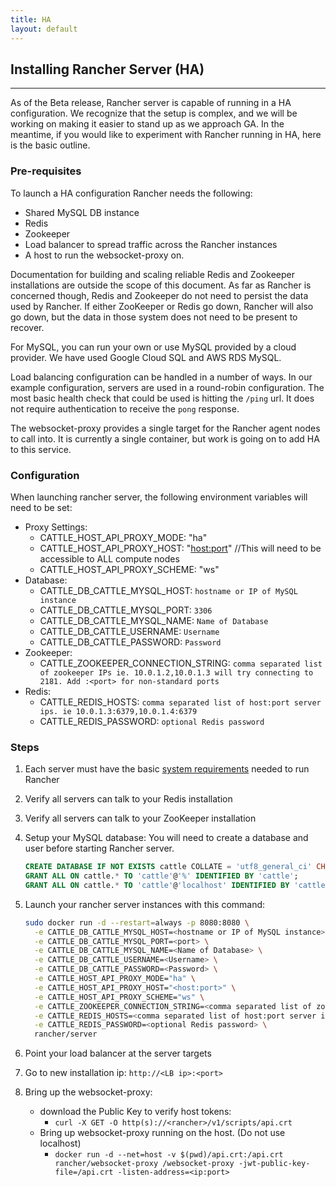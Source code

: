 ```yaml
---
title: HA
layout: default
---
```


## Installing Rancher Server (HA)
---

As of the Beta release, Rancher server is capable of running in a HA configuration. We recognize that the setup is complex, and we will be working on making it easier to stand up as we approach GA. In the meantime, if you would like to experiment with Rancher running in HA, here is the basic outline.

### Pre-requisites

To launch a HA configuration Rancher needs the following:

*  Shared MySQL DB instance
*  Redis
*  Zookeeper
*  Load balancer to spread traffic across the Rancher instances
*  A host to run the websocket-proxy on.


Documentation for building and scaling reliable Redis and Zookeeper installations are outside the scope of this document. As far as Rancher is concerned though, Redis and Zookeeper do not need to persist the data used by Rancher. If either ZooKeeper or Redis go down, Rancher will also go down, but the data in those system does not need to be present to recover. 

For MySQL, you can run your own or use MySQL provided by a cloud provider. We have used Google Cloud SQL and AWS RDS MySQL. 

Load balancing configuration can be handled in a number of ways. In our example configuration, servers are used in a round-robin configuration. The most basic health check that could be used is hitting the `/ping` url. It does not require authentication to receive the `pong` response. 

The websocket-proxy provides a single target for the Rancher agent nodes to call into. It is currently a single container, but work is going on to add HA to this service.


### Configuration

When launching rancher server, the following environment variables will need to be set:

* Proxy Settings:
  * CATTLE_HOST_API_PROXY_MODE: "ha"
  * CATTLE_HOST_API_PROXY_HOST: "<host:port>" //This will need to be accessible to ALL compute nodes
  * CATTLE_HOST_API_PROXY_SCHEME: "ws"
* Database:
  * CATTLE_DB_CATTLE_MYSQL_HOST: `hostname or IP of MySQL instance`
  * CATTLE_DB_CATTLE_MYSQL_PORT: `3306`
  * CATTLE_DB_CATTLE_MYSQL_NAME: `Name of Database`
  * CATTLE_DB_CATTLE_USERNAME: `Username`
  * CATTLE_DB_CATTLE_PASSWORD: `Password`
* Zookeeper:    
  * CATTLE_ZOOKEEPER_CONNECTION_STRING: `comma separated list of zookeeper IPs ie. 10.0.1.2,10.0.1.3 will try connecting to 2181. Add :<port> for non-standard ports `
* Redis:
  * CATTLE_REDIS_HOSTS: `comma separated list of host:port server ips. ie 10.0.1.3:6379,10.0.1.4:6379`
  * CATTLE_REDIS_PASSWORD: `optional Redis password`

### Steps

1. Each server must have the basic [system requirements]({{site.baseurl}}/docs/installing-rancher/installing-server/) needed to run Rancher
2. Verify all servers can talk to your Redis installation
3. Verify all servers can talk to your ZooKeeper installation
4. Setup your MySQL database: You will need to create a database and user before starting Rancher server.

    ```sql
    CREATE DATABASE IF NOT EXISTS cattle COLLATE = 'utf8_general_ci' CHARACTER SET = 'utf8';
    GRANT ALL ON cattle.* TO 'cattle'@'%' IDENTIFIED BY 'cattle';
    GRANT ALL ON cattle.* TO 'cattle'@'localhost' IDENTIFIED BY 'cattle'; 
    ```

5. Launch your rancher server instances with this command:
      
      ```bash
      sudo docker run -d --restart=always -p 8080:8080 \
        -e CATTLE_DB_CATTLE_MYSQL_HOST=<hostname or IP of MySQL instance> \
        -e CATTLE_DB_CATTLE_MYSQL_PORT=<port> \
        -e CATTLE_DB_CATTLE_MYSQL_NAME=<Name of Database> \
        -e CATTLE_DB_CATTLE_USERNAME=<Username> \
        -e CATTLE_DB_CATTLE_PASSWORD=<Password> \
        -e CATTLE_HOST_API_PROXY_MODE="ha" \
        -e CATTLE_HOST_API_PROXY_HOST="<host:port>" \
        -e CATTLE_HOST_API_PROXY_SCHEME="ws" \
        -e CATTLE_ZOOKEEPER_CONNECTION_STRING=<comma separated list of zookeeper IPs ie. 10.0.1.2,10.0.1.3> \
        -e CATTLE_REDIS_HOSTS=<comma separated list of host:port server ips. ie 10.0.1.3:6379,10.0.1.4:6379> \
        -e CATTLE_REDIS_PASSWORD=<optional Redis password> \
        rancher/server
      ```  
      
6. Point your load balancer at the server targets
7. Go to new installation ip: `http://<LB ip>:<port>`
8. Bring up the websocket-proxy:
   * download the Public Key to verify host tokens:
     * `curl -X GET -O http(s)://<rancher>/v1/scripts/api.crt`
   * Bring up websocket-proxy running on the host. (Do not use localhost)
     * `docker run -d --net=host -v $(pwd)/api.crt:/api.crt rancher/websocket-proxy /websocket-proxy -jwt-public-key-file=/api.crt -listen-address=<ip:port>`  
     
